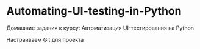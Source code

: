 # Automating-UI-testing-in-Python
 Домашние задания к курсу: Автоматизация UI-тестирования на Python

Настраиваем Git для проекта
